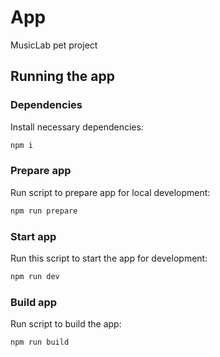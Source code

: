 # App

MusicLab pet project

## Running the app

### Dependencies

Install necessary dependencies:

```bash
npm i
```

### Prepare app

Run script to prepare app for local development:

```bash
npm run prepare
```

### Start app

Run this script to start the app for development:

```bash
npm run dev
```

### Build app

Run script to build the app:

```bash
npm run build
```
